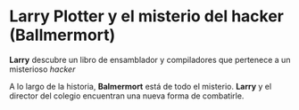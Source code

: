 # Larry Plotter y el misterio del hacker (Ballmermort)

**Larry** descubre un libro de ensamblador y compiladores que pertenece a un 
misterioso *hacker*

A lo largo de la historia, **Balmermort** está de todo el misterio.
**Larry** y el director del colegio encuentran una nueva forma de combatirle.

